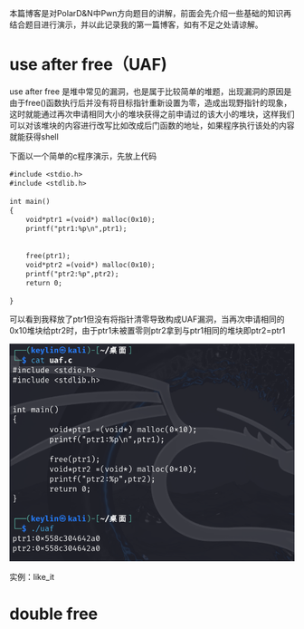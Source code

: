 本篇博客是对PolarD&N中Pwn方向题目的讲解，前面会先介绍一些基础的知识再结合题目进行演示，并以此记录我的第一篇博客，如有不足之处请谅解。

# use after free（UAF)

use after free 是堆中常见的漏洞，也是属于比较简单的堆题，出现漏洞的原因是由于free()函数执行后并没有将目标指针重新设置为零，造成出现野指针的现象，这时就能通过再次申请相同大小的堆块获得之前申请过的该大小的堆块，这样我们可以对该堆块的内容进行改写比如改成后门函数的地址，如果程序执行该处的内容就能获得shell

下面以一个简单的c程序演示，先放上代码

```
#include <stdio.h>
#include <stdlib.h>

int main()
{
	void*ptr1 =(void*) malloc(0x10);	
	printf("ptr1:%p\n",ptr1);
	

	free(ptr1);
	void*ptr2 =(void*) malloc(0x10);
	printf("ptr2:%p",ptr2);
	return 0;

}
```

可以看到我释放了ptr1但没有将指针清零导致构成UAF漏洞，当再次申请相同的0x10堆块给ptr2时，由于ptr1未被置零则ptr2拿到与ptr1相同的堆块即ptr2=ptr1

![image-20250804161353287](assets/gitbook/images/image-20250804161353287.png)

实例：like_it

# double free



